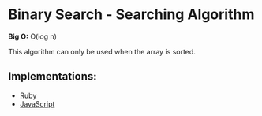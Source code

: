 # Binary Search - Searching Algorithm

**Big O:** O(log n)

This algorithm can only be used when the array is sorted.

## Implementations:

- [Ruby](ruby/binary_search.rb)
- [JavaScript](javascript/binarySearch.js)
